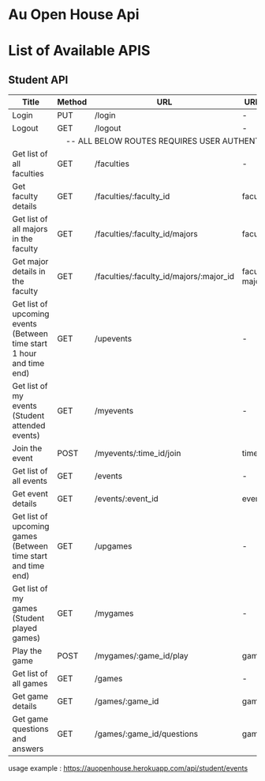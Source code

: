 # Au Open House Api


# List of Available APIS

## Student API

<table>
    <thead align="center">
        <tr>
            <th>Title</th>
            <th>Method</th> 
            <th>URL</th>
            <th>URL Params</th>
            <th>Data Params</th>
        </tr>
    </thead>
    <tbody>
        <tr>
            <td>Login</td>
            <td>PUT</td> 
            <td>/login</td>
            <td>-</td>
            <td>idToken[string]</td>
        </tr>
        <tr>
            <td>Logout</td>
            <td>GET</td> 
            <td>/logout</td>
            <td>-</td>
            <td>-</td>
        </tr>
        <tr>
            <td colspan="5" align="center">-- ALL BELOW ROUTES REQUIRES USER AUTHENTICATION --</td>
        </tr>
        <tr>
            <td>Get list of all faculties</td>
            <td>GET</td> 
            <td>/faculties</td>
            <td>-</td>
            <td>-</td>
        </tr>
        <tr>
            <td>Get faculty details</td>
            <td>GET</td> 
            <td>/faculties/:faculty_id</td>
            <td>faculty_id[int]</td>
            <td>-</td>
        </tr>
        <tr>
            <td>Get list of all majors in the faculty</td>
            <td>GET</td> 
            <td>/faculties/:faculty_id/majors</td>
            <td>faculty_id[int]</td>
            <td>-</td>
        </tr>
        <tr>
            <td>Get major details in the faculty</td>
            <td>GET</td> 
            <td>/faculties/:faculty_id/majors/:major_id</td>
            <td>faculty_id[int]<br>major_id[int]</td>
            <td>-</td>
        </tr>
        <tr>
            <td>Get list of upcoming events<br>(Between time start 1 hour and time end)</td>
            <td>GET</td> 
            <td>/upevents</td>
            <td>-</td>
            <td>-</td>
        </tr>
        <tr>
            <td>Get list of my events<br>(Student attended events)</td>
            <td>GET</td> 
            <td>/myevents</td>
            <td>-</td>
            <td>-</td>
        </tr>
        <tr>
            <td>Join the event</td>
            <td>POST</td> 
            <td>/myevents/:time_id/join</td>
            <td>time_id[int]</td>
            <td>-</td>
        </tr>
        <tr>
            <td>Get list of all events</td>
            <td>GET</td> 
            <td>/events</td>
            <td>-</td>
            <td>-</td>
        </tr>
        <tr>
            <td>Get event details</td>
            <td>GET</td> 
            <td>/events/:event_id</td>
            <td>event_id[int]</td>
            <td>-</td>
        </tr>
        <tr>
            <td>Get list of upcoming games<br>(Between time start and time end)</td>
            <td>GET</td> 
            <td>/upgames</td>
            <td>-</td>
            <td>-</td>
        </tr>
        <tr>
            <td>Get list of my games<br>(Student played games)</td>
            <td>GET</td> 
            <td>/mygames</td>
            <td>-</td>
            <td>-</td>
        </tr>
        <tr>
            <td>Play the game</td>
            <td>POST</td> 
            <td>/mygames/:game_id/play</td>
            <td>game_id[int]</td>
            <td>points[int]</td>
        </tr>
        <tr>
            <td>Get list of all games</td>
            <td>GET</td> 
            <td>/games</td>
            <td>-</td>
            <td>-</td>
        </tr>
        <tr>
            <td>Get game details</td>
            <td>GET</td> 
            <td>/games/:game_id</td>
            <td>game_id[int]</td>
            <td>-</td>
        </tr>
        <tr>
            <td>Get game questions and answers</td>
            <td>GET</td> 
            <td>/games/:game_id/questions</td>
            <td>game_id[int]</td>
            <td>-</td>
        </tr>
    </tbody>
</table>

usage example : https://auopenhouse.herokuapp.com/api/student/events


